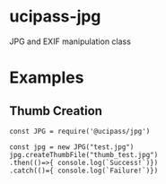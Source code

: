 # ucipass-jpg
JPG and EXIF manipulation class

# Examples

## Thumb Creation
````
const JPG = require('@ucipass/jpg')

const jpg = new JPG("test.jpg")
jpg.createThumbFile("thumb_test.jpg")
.then(()=>{ console.log(`Success!`)})
.catch(()={ console.log(`Failure!`)})
````